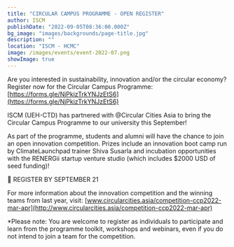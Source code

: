 ```yaml
---
title: "CIRCULAR CAMPUS PROGRAMME - OPEN REGISTER"
author: ISCM
publishDate: "2022-09-05T08:36:00.000Z"
bg_image: "images/backgrounds/page-title.jpg"
description: "" 
location: "ISCM - HCMC"
image: /images/events/event-2022-07.png
showImage: true
---
```

Are you interested in sustainability, innovation and/or the circular economy?
Register now for the Circular Campus Programme: [https://forms.gle/NjPkizTrkYNJzEtS6](https://forms.gle/NjPkizTrkYNJzEtS6)

ISCM (UEH-CTD) has partnered with @Circular Cities Asia to bring the Circular Campus Programme to our university this September!

As part of the programme, students and alumni will have the chance to join an open innovation competition. Prizes include an innovation boot camp run by ClimateLaunchpad trainer Shiva Susarla and incubation opportunities with the RENERGii startup venture studio (which includes $2000 USD of seed funding)!

📅 REGISTER BY SEPTEMBER 21

For more information about the innovation competition and the winning teams from last year, visit: [www.circularcities.asia/competition-ccp2022-mar-apr](http://www.circularcities.asia/competition-ccp2022-mar-apr) 

*Please note: You are welcome to register as individuals to participate and learn from the programme toolkit, workshops and webinars, even if you do not intend to join a team for the competition.